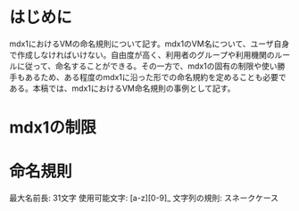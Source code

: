 
# はじめに
mdx1におけるVMの命名規則について記す。mdx1のVM名について、ユーザ自身で作成しなければいけない。自由度が高く、利用者のグループや利用機関のルールに従って、命名することができる。その一方で、mdx1の固有の制限や使い勝手もあるため、ある程度のmdx1に沿った形での命名規約を定めることも必要である。本稿では、mdx1におけるVM命名規則の事例として記す。

# mdx1の制限

# 命名規則
最大名前長: 31文字
使用可能文字: [a-z][0-9]_
文字列の規則: スネークケース

